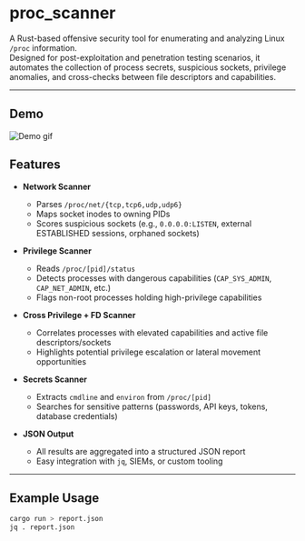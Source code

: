 # proc_scanner

A Rust-based offensive security tool for enumerating and analyzing Linux `/proc` information.  
Designed for post-exploitation and penetration testing scenarios, it automates the collection of process secrets, suspicious sockets, privilege anomalies, and cross-checks between file descriptors and capabilities.

---


## Demo
![Demo gif](./assets/proc-scanner-demo.gif)
## Features

- **Network Scanner**
  - Parses `/proc/net/{tcp,tcp6,udp,udp6}`
  - Maps socket inodes to owning PIDs
  - Scores suspicious sockets (e.g., `0.0.0.0:LISTEN`, external ESTABLISHED sessions, orphaned sockets)

- **Privilege Scanner**
  - Reads `/proc/[pid]/status`
  - Detects processes with dangerous capabilities (`CAP_SYS_ADMIN`, `CAP_NET_ADMIN`, etc.)
  - Flags non-root processes holding high-privilege capabilities

- **Cross Privilege + FD Scanner**
  - Correlates processes with elevated capabilities and active file descriptors/sockets
  - Highlights potential privilege escalation or lateral movement opportunities

- **Secrets Scanner**
  - Extracts `cmdline` and `environ` from `/proc/[pid]`
  - Searches for sensitive patterns (passwords, API keys, tokens, database credentials)

- **JSON Output**
  - All results are aggregated into a structured JSON report
  - Easy integration with `jq`, SIEMs, or custom tooling

---

## Example Usage

```bash
cargo run > report.json
jq . report.json
